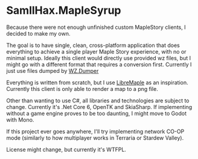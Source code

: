 # SamllHax.MapleSyrup
Because there were not enough unfinished custom MapleStory clients, I decided to make my own.

The goal is to have single, clean, cross-platform application that does everything to achieve a single player Maple Story experience, with no or minimal setup.
Ideally this client would directly use provided wz files, but I might go with a different format that requires a conversion first.
Currently I just use files dumped by <a href="https://github.com/Xterminatorz/WZ-Dumper">WZ.Dumper</a>

Everything is written from scratch, but I use <a href="https://github.com/Libre-Maple/LibreMaple-Client">LibreMaple</a> as an inspiration.
Currently this client is only able to render a map to a png file.

Other than wanting to use C#, all libraries and technologies are subject to change. Currently it's .Net Core 6, OpenTK and SkiaSharp.
If implementing without a game engine proves to be too daunting, I might move to Godot with Mono.

If this project ever goes anywhere, I'll try implementing network CO-OP mode (similarly to how multiplayer works in Terraria or Stardew Valley).

License might change, but currently it's WTFPL.
